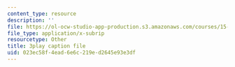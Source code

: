 ```yaml
---
content_type: resource
description: ''
file: https://ol-ocw-studio-app-production.s3.amazonaws.com/courses/15-390-new-enterprises-spring-2013/023ec58f4ead6e6c219ed2645e93e3df_Ma3ANiGPVNU.srt
file_type: application/x-subrip
resourcetype: Other
title: 3play caption file
uid: 023ec58f-4ead-6e6c-219e-d2645e93e3df
---
```

